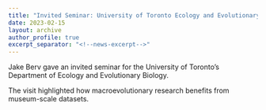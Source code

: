 ```yaml
---
title: "Invited Seminar: University of Toronto Ecology and Evolutionary Biology"
date: 2023-02-15
layout: archive
author_profile: true
excerpt_separator: "<!--news-excerpt-->"
---
```

Jake Berv gave an invited seminar for the University of Toronto’s Department of Ecology and Evolutionary Biology.

<!--news-excerpt-->
The visit highlighted how macroevolutionary research benefits from museum-scale datasets.
